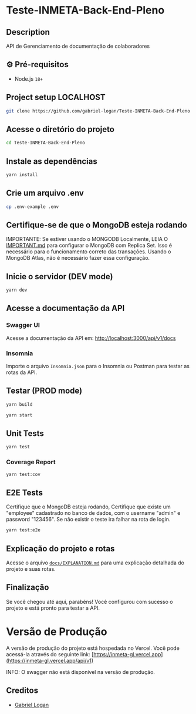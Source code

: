 # Teste-INMETA-Back-End-Pleno

## Description

API de Gerenciamento de documentação de colaboradores

## ⚙️ Pré-requisitos

- Node.js `18+`

## Project setup LOCALHOST

```bash
git clone https://github.com/gabriel-logan/Teste-INMETA-Back-End-Pleno
```

## Acesse o diretório do projeto

```bash
cd Teste-INMETA-Back-End-Pleno
```

## Instale as dependências

```bash
yarn install
```

## Crie um arquivo .env

```bash
cp .env-example .env
```

## Certifique-se de que o MongoDB esteja rodando

IMPORTANTE: Se estiver usando o MONGODB Localmente, LEIA O [IMPORTANT.md](docs/IMPORTANT.md) para configurar o MongoDB com Replica Set.
Isso é necessário para o funcionamento correto das transações. Usando o MongoDB Atlas, não é necessário fazer essa configuração.

## Inicie o servidor (DEV mode)

```bash
yarn dev
```

## Acesse a documentação da API

### Swagger UI
Acesse a documentação da API em: [http://localhost:3000/api/v1/docs](http://localhost:3000/api/v1/docs)
### Insomnia
Importe o arquivo `Insomnia.json` para o Insomnia ou Postman para testar as rotas da API.

## Testar (PROD mode)

```bash
yarn build
```

```bash
yarn start
```

## Unit Tests

```bash
yarn test
```

### Coverage Report

```bash
yarn test:cov
```

## E2E Tests

Certifique que o MongoDB esteja rodando,
Certifique que existe um "employee" cadastrado no banco de dados, com o username "admin" e password "123456".
Se não existir o teste ira falhar na rota de login.

```bash
yarn test:e2e
```

## Explicação do projeto e rotas

Acesse o arquivo [`docs/EXPLANATION.md`](docs/EXPLANATION.md) para uma explicação detalhada do projeto e suas rotas.

## Finalização

Se você chegou até aqui, parabéns! Você configurou com sucesso o projeto e está pronto para testar a API.

# Versão de Produção

A versão de produção do projeto está hospedada no Vercel. Você pode acessá-la através do seguinte link:
[https://inmeta-gl.vercel.app](https://inmeta-gl.vercel.app/api/v1)

INFO: O swagger não está disponível na versão de produção.

## Creditos
- [Gabriel Logan](https://github.com/gabriel-logan)
